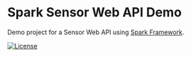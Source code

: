 Spark Sensor Web API Demo
=============
Demo project for a Sensor Web API using [Spark Framework](http://sparkjava.com/).

[![License](http://img.shields.io/badge/license-Apache2-red.svg)](http://opensource.org/licenses/apache-2.0)
